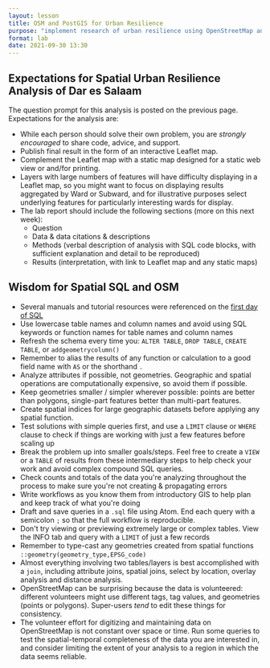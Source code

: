 ```yaml
---
layout: lesson
title: OSM and PostGIS for Urban Resilience
purpose: "implement research of urban resilience using OpenStreetMap and PostGIS"
format: lab
date: 2021-09-30 13:30
---
```


## Expectations for Spatial Urban Resilience Analysis of Dar es Salaam

The question prompt for this analysis is posted on the previous page. Expectations for the analysis are:

- While each person should solve their own problem, you are *strongly encouraged* to share code, advice, and support.
- Publish final result in the form of an interactive Leaflet map.
- Complement the Leaflet map with a static map designed for a static web view or and/for printing.
- Layers with large numbers of features will have difficulty displaying in a Leaflet map, so you might want to focus on displaying results aggregated by Ward or Subward, and for illustrative purposes select underlying features for particularly interesting wards for display.
- The lab report should include the following sections (more on this next week):
  - Question
  - Data & data citations & descriptions
  - Methods (verbal description of analysis with SQL code blocks, with sufficient explanation and detail to be reproduced)
  - Results (interpretation, with link to Leaflet map and any static maps)

## Wisdom for Spatial SQL and OSM

- Several manuals and tutorial resources were referenced on the [first day of SQL](/2021/09/23/PostGIS-OGC)
- Use lowercase table names and column names and avoid using SQL keywords or function names for table names and column names
- Refresh the schema every time you: `ALTER TABLE`, `DROP TABLE`, `CREATE TABLE`, or `addgeometrycolumn()`
- Remember to alias the results of any function or calculation to a good field name with `AS` or the shorthand `.`
- Analyze attributes if possible, not geometries. Geographic and spatial operations are computationally expensive, so avoid them if possible.
- Keep geometries smaller / simpler wherever possible: points are better than polygons, single-part features better than multi-part features.
- Create spatial indices for large geographic datasets before applying any spatial function.
- Test solutions with simple queries first, and use a `LIMIT` clause or `WHERE` clause to check if things are working with just a few features before scaling up
- Break the problem up into smaller goals/steps. Feel free to create a `VIEW` or a `TABLE` of results from these intermediary steps to help check your work and avoid complex compound SQL queries.
- Check counts and totals of the data you're analyzing throughout the process to make sure you're not creating & propagating errors
- Write workflows as you know them from introductory GIS to help plan and keep track of what you're doing
- Draft and save queries in a `.sql` file using Atom. End each query with a semicolon `;` so that the full workflow is reproducible.
- Don't try viewing or previewing extremely large or complex tables. View the INFO tab and query with a `LIMIT` of just a few records
- Remember to type-cast any geometries created from spatial functions `::geometry(geometry_type,EPSG_code)`
- Almost everything involving two tables/layers is best accomplished with a `join`, including attribute joins, spatial joins, select by location, overlay analysis and distance analysis.
- OpenStreetMap can be surprising because the data is volunteered: different volunteers might use different tags, tag values, and geometries (points or polygons). Super-users *tend* to edit these things for consistency.
- The volunteer effort for digitizing and maintaining data on OpenStreetMap is not constant over space or time. Run some queries to test the spatial-temporal completeness of the data you are interested in, and consider limiting the extent of your analysis to a region in which the data seems reliable.
